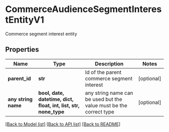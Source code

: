 # CommerceAudienceSegmentInterestEntityV1

Commerce segment interest entity

## Properties
Name | Type | Description | Notes
------------ | ------------- | ------------- | -------------
**parent_id** | **str** | Id of the parent commerce segment interest | [optional] 
**any string name** | **bool, date, datetime, dict, float, int, list, str, none_type** | any string name can be used but the value must be the correct type | [optional]

[[Back to Model list]](../README.md#documentation-for-models) [[Back to API list]](../README.md#documentation-for-api-endpoints) [[Back to README]](../README.md)



